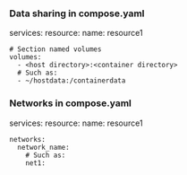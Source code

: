 ### Data sharing in compose.yaml
services:
  resource:
    name: resource1

    # Section named volumes
    volumes:
      - <host directory>:<container directory>
      # Such as:
      - ~/hostdata:/containerdata

### Networks in compose.yaml
services:
  resource:
    name: resource1

    networks:
      network_name:
        # Such as:
        net1:
